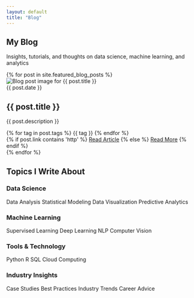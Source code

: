 ```yaml
---
layout: default
title: "Blog"
---
```


<div class="blog-page">

<section class="page-header" style="background: url('{{ '/assets/img/blog-bg.jpg' | relative_url }}') center/cover no-repeat;">
  <div class="container">
    <h1 class="page-title">My Blog</h1>
    <p class="page-subtitle">Insights, tutorials, and thoughts on data science, machine learning, and analytics</p>
  </div>
</section>

<section class="blog-section">
  <div class="container">
    <div class="blog-grid">
      {% for post in site.featured_blog_posts %}
      <div class="blog-card clickable-card" data-href="{{ post.link }}"{% if post.external %} target="_blank"{% endif %}>
        <div class="blog-image">
          <img src="{{ '/assets/img/' | append: post.image | relative_url }}" alt="Blog post image for {{ post.title }}" loading="lazy">
        </div>
        <div class="blog-content">
          <div class="blog-meta">
            <span class="blog-date">{{ post.date }}</span>
          </div>
          <h2 class="blog-title">{{ post.title }}</h2>
          <p class="blog-description">{{ post.description }}</p>
          <div class="blog-tags">
            {% for tag in post.tags %}
            <span class="tag" onclick="event.stopPropagation();">{{ tag }}</span>
            {% endfor %}
          </div>
          <div class="blog-links">
            {% if post.link contains 'http' %}
              <a href="{{ post.link }}" target="_blank" class="btn-blog">Read Article</a>
            {% else %}
              <a href="{{ post.link }}" class="btn-blog">Read More</a>
            {% endif %}
          </div>
        </div>
      </div>
      {% endfor %}
    </div>
  </div>
</section>

<section class="topics-section">
  <div class="container">
    <h2 class="section-title">Topics I Write About</h2>
    <div class="topics-grid">
      <div class="topic-category">
        <h3>Data Science</h3>
        <div class="topics-list">
          <span class="topic-tag">Data Analysis</span>
          <span class="topic-tag">Statistical Modeling</span>
          <span class="topic-tag">Data Visualization</span>
          <span class="topic-tag">Predictive Analytics</span>
        </div>
      </div>
      <div class="topic-category">
        <h3>Machine Learning</h3>
        <div class="topics-list">
          <span class="topic-tag">Supervised Learning</span>
          <span class="topic-tag">Deep Learning</span>
          <span class="topic-tag">NLP</span>
          <span class="topic-tag">Computer Vision</span>
        </div>
      </div>
      <div class="topic-category">
        <h3>Tools & Technology</h3>
        <div class="topics-list">
          <span class="topic-tag">Python</span>
          <span class="topic-tag">R</span>
          <span class="topic-tag">SQL</span>
          <span class="topic-tag">Cloud Computing</span>
        </div>
      </div>
      <div class="topic-category">
        <h3>Industry Insights</h3>
        <div class="topics-list">
          <span class="topic-tag">Case Studies</span>
          <span class="topic-tag">Best Practices</span>
          <span class="topic-tag">Industry Trends</span>
          <span class="topic-tag">Career Advice</span>
        </div>
      </div>
    </div>
  </div>
</section>

</div>
